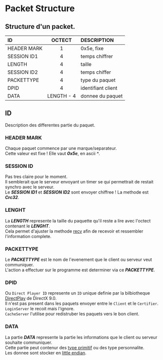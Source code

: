 # Packet Structure

## Structure d'un packet.
| ID            |      OCTECT       |  DESCRIPTION          |
|:----------    |:-------------:    |:------                |
| HEADER MARK   |  1                | 0x5e, fixe            |
| SESSION ID1   |  4                | temps chiffrer        |
| LENGTH        |  4                | taille                |
| SESSION ID2   |  4                | temps chiffer         |
| PACKETTYPE    |  4                | type du paquet        |
| DPID          |  4                | identifiant client    |
| DATA          |  LENGTH - 4       | donnee du paquet      |


## ID
Description des differentes partie du paquet.

### HEADER MARK
Chaque paquet commence par une marque/separateur.<br>
Cette valeur est fixe ! Elle vaut ***0x5e***, en ascii ***^***.<br>

### SESSION ID
Pas tres claire pour le moment.<br>
Il semblerait que le serveur envoyant un timer se qui permettrait de restait synchro avec le serveur.<br>
Le ***SESSION ID1*** et ***SESSION ID2*** sont envoyer chiffree ! La methode est ***Crc32***.<br>

### LENGHT
La ***LENGTH*** represente la taille du paquette qu'il reste a lire avec l'octect contenant le ***LENGHT***.<br>
Cela permet d'ajuster la methode [recv](https://docs.microsoft.com/en-us/windows/win32/api/winsock/nf-winsock-recv) afin de recevoir et ressembler l'information complete.<br>

### PACKETTYPE
Le ***PACKETTYPE*** est le nom de l'evenement que le client ou serveur veut communiquer.<br>
L'action a effectuer sur le programme est determiner via ce ***PACKETTYPE***.<br>

### DPID
Ou `Direct Player ID` represente un `ID` unique definie par la bilbiotheque [DirectPlay](https://docs.microsoft.com/en-us/previous-versions/windows/desktop/bb153243(v%3Dvs.85)) de DirectX 9.0.<br>
Il n'est pas present dans les paquets envoyer entre le `Client` et le `Certifier`.<br>
`LoginServer` le recoit mais l'ignore.<br>
`CacheServer` l'utilise pour redistruber les paquets vers le bon client.<br>


### DATA
La partie ***DATA*** represente la partie les informations que le client ou serveur souhaite communiquer.<br>
Cette partie peut contenur des [type primitif](https://en.wikipedia.org/wiki/C_data_types) ou des type personnalite.<br>
Les donnee sont stocker en [little endian](https://en.wikipedia.org/wiki/Endianness).<br>
